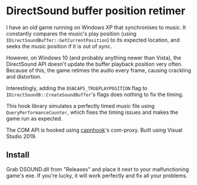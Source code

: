 # DirectSound buffer position retimer

I have an old game running on Windows XP that synchronises to music. It
constantly compares the music's play position (using
`IDirectSoundBuffer::GetCurrentPosition`) to its expected location, and seeks
the music position if it is out of sync.

However, on Windows 10 (and probably anything newer than Vista), the DirectSound
API doesn't update the buffer playback position very often. Because of this, the
game retimes the audio every frame, causing crackling and distortion.

Interestingly, adding the `DSBCAPS_TRUEPLAYPOSITION` flag to
`IDirectSound8::CreateSoundBuffer`'s flags does nothing to fix the timing.

This hook library simulates a perfectly timed music file using
`QueryPerformanceCounter`, which fixes the timing issues and makes the game run
as expected.

The COM API is hooked using [capnhook](https://github.com/decafcode/capnhook)'s com-proxy. Built using Visual Studio
2019.

## Install

Grab DSOUND.dll from "Releases" and place it next to your malfunctioning game's
exe. If you're lucky, it will work perfectly and fix all your problems.
